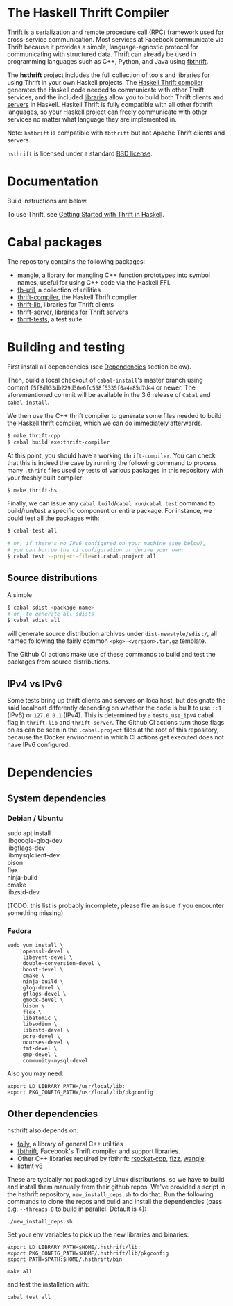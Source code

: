 # The Haskell Thrift Compiler

[Thrift](https://thrift.apache.org/static/files/thrift-20070401.pdf)
is a serialization and remote procedure call (RPC) framework used for
cross-service communication. Most services at Facebook communicate via
Thrift because it provides a simple, language-agnostic protocol for
communicating with structured data. Thrift can already be used in
programming languages such as C++, Python, and Java using
[fbthrift](https://github.com/facebook/fbthrift).

The **hsthrift** project includes the full collection of tools and
libraries for using Thrift in your own Haskell projects. The [Haskell
Thrift compiler](compiler) generates the Haskell
code needed to communicate with other Thrift services, and the
included [libraries](lib) allow you to build both
Thrift clients and [servers](server) in
Haskell. Haskell Thrift is fully compatible with all other fbthrift
languages, so your Haskell project can freely communicate with other
services no matter what language they are implemented in.

Note: `hsthrift` is compatible with `fbthrift` but not Apache
Thrift clients and servers.

`hsthrift` is licensed under a standard [BSD license](LICENSE).

# Documentation

Build instructions are below.

To use Thrift, see [Getting Started with Thrift in Haskell](docs/README.md).

# Cabal packages

The repository contains the following packages:

* [mangle](common/mangle), a library for mangling C++
  function prototypes into symbol names, useful for using C++ code via
  the Haskell FFI.
* [fb-util](common/util), a collection of utilities
* [thrift-compiler](compiler), the Haskell Thrift compiler
* [thrift-lib](lib), libraries for Thrift clients
* [thrift-server](server), libraries for Thrift servers
* [thrift-tests](tests), a test suite

# Building and testing

First install all dependencies (see [Dependencies](#Dependencies) section below).

Then, build a local checkout of `cabal-install`'s master branch
using commit `f5f8d933db229d30e6fc558f5335f0a4e85d7d44` or
newer. The aforementioned commit will be available in the
3.6 release of `Cabal` and `cabal-install`.

We then use the C++ thrift compiler to generate some files needed
to build the Haskell thrift compiler, which we can do immediately
afterwards.

``` sh
$ make thrift-cpp
$ cabal build exe:thrift-compiler
```

At this point, you should have a working `thrift-compiler`. You can
check that this is indeed the case by running the following
command to process many `.thrift` files used by tests of various
packages in this repository with your freshly built compiler:

``` sh
$ make thrift-hs
```

Finally, we can issue any `cabal build`/`cabal run`/`cabal test`
command to build/run/test a specific component or entire package.
For instance, we could test all the packages with:

``` sh
$ cabal test all

# or, if there's no IPv6 configured on your machine (see below),
# you can borrow the ci configuration or derive your own:
$ cabal test --project-file=ci.cabal.project all
```

## Source distributions

A simple

``` sh
$ cabal sdist <package name>
# or, to generate all sdists
$ cabal sdist all
```

will generate source distribution archives under
`dist-newstyle/sdist/`, all named following the fairly common
`<pkg>-<version>.tar.gz` template.

The Github CI actions make use of these commands to build and test
the packages from source distributions.

## IPv4 vs IPv6

Some tests bring up thrift clients and servers on localhost, but
designate the said localhost differently depending on whether the
code is built to use `::1` (IPv6) or `127.0.0.1` (IPv4). This is
determined by a `tests_use_ipv4` cabal flag in `thrift-lib` and
`thrift-server`. The Github CI actions turn those flags on as can
be seen in the `.cabal.project` files at the root of this repository,
because the Docker environment in which CI actions get executed does
not have IPv6 configured.

# Dependencies

## System dependencies

### Debian / Ubuntu

sudo apt install \
    libgoogle-glog-dev \
    libgflags-dev \
    libmysqlclient-dev \
    bison \
    flex \
    ninja-build \
    cmake \
    libzstd-dev

(TODO: this list is probably incomplete, please file an issue if you
encounter something missing)

### Fedora

```
sudo yum install \
     openssl-devel \
     libevent-devel \
     double-conversion-devel \
     boost-devel \
     cmake \
     ninja-build \
     glog-devel \
     gflags-devel \
     gmock-devel \
     bison \
     flex \
     libatomic \
     libsodium \
     libzstd-devel \
     pcre-devel \
     ncurses-devel \
     fmt-devel \
     gmp-devel \
     community-mysql-devel
```

Also you may need:

```
export LD_LIBRARY_PATH=/usr/local/lib:
export PKG_CONFIG_PATH=/usr/local/lib/pkgconfig
```

## Other dependencies

hsthrift also depends on:

* [folly](https://github.com/facebook/folly), a library of general C++ utilities
* [fbthrift](https://github.com/facebook/fbthrift), Facebook's Thrift compiler and support libraries.
* Other C++ libraries required by fbthrift: [rsocket-cpp](https://github.com/rsocket/rsocket-cpp), [fizz](https://github.com/facebookincubator/fizz), [wangle](https://github.com/facebook/wangle).
* [libfmt](https://github.com/fmtlib/fmt/releases) v8

These are typically not packaged by Linux distributions, so we have to
build and install them manually from their github repos.  We've
provided a script in the hsthrift repository, `new_install_deps.sh` to do
that.  Run the following commands to clone the repos and build and
install the dependencies (pass e.g. `--threads 8` to build in parallel. Default is 4):

```
./new_install_deps.sh

```

Set your env variables to pick up the new libraries and binaries:
```
export LD_LIBRARY_PATH=$HOME/.hsthrift/lib:
export PKG_CONFIG_PATH=$HOME/.hsthrift/lib/pkgconfig
export PATH=$PATH:$HOME/.hsthrift/bin
```

```
make all
```

and test the installation with:
```
cabal test all
```
